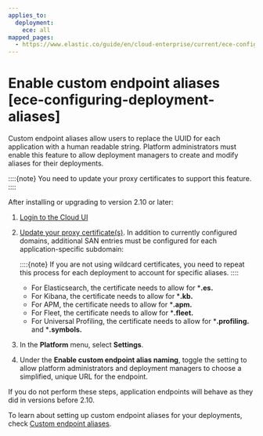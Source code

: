 ```yaml
---
applies_to:
  deployment:
    ece: all
mapped_pages:
  - https://www.elastic.co/guide/en/cloud-enterprise/current/ece-configuring-deployment-aliases.html
---
```


# Enable custom endpoint aliases [ece-configuring-deployment-aliases]

Custom endpoint aliases allow users to replace the UUID for each application with a human readable string. Platform administrators must enable this feature to allow deployment managers to create and modify aliases for their deployments.

::::{note} 
You need to update your proxy certificates to support this feature.
::::


After installing or upgrading to version 2.10 or later:

1. [Login to the Cloud UI](log-into-cloud-ui.md)
2. [Update your proxy certificate(s)](../../security/secure-your-elastic-cloud-enterprise-installation/manage-security-certificates.md). In addition to currently configured domains, additional SAN entries must be configured for each application-specific subdomain:

    ::::{note} 
    If you are not using wildcard certificates, you need to repeat this process for each deployment to account for specific aliases.
    ::::


    * For Elasticsearch, the certificate needs to allow for ***.es.<your-domain>**
    * For Kibana, the certificate needs to allow for ***.kb.<your-domain>**
    * For APM, the certificate needs to allow for ***.apm.<your-domain>**
    * For Fleet, the certificate needs to allow for ***.fleet.<your-domain>**
    * For Universal Profiling, the certificate needs to allow for ***.profiling.<your-domain>** and ***.symbols.<your-domain>**

3. In the **Platform** menu, select **Settings**.
4. Under the **Enable custom endpoint alias naming**, toggle the setting to allow platform administrators and deployment managers to choose a simplified, unique URL for the endpoint.

If you do not perform these steps, application endpoints will behave as they did in versions before 2.10.

To learn about setting up custom endpoint aliases for your deployments, check [Custom endpoint aliases](ece-regional-deployment-aliases.md).


